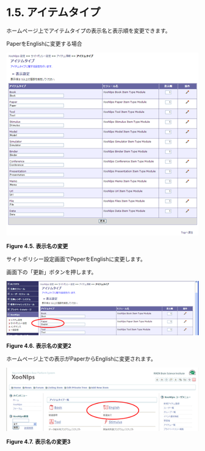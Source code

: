 # 1.5. アイテムタイプ

ホームページ上でアイテムタイプの表示名と表示順を変更できます。

PaperをEnglishに変更する場合

![&quot;Dispaly Setting&quot;](../../../.gitbook/assets/xoonips-policy5.png)

**Figure 4.5.**  **表示名の変更**

サイトポリシー設定画面でPeperをEnglishに変更します。

画面下の「更新」ボタンを押します。

![Display Setting 2](../../../.gitbook/assets/xoonips-policy6%20%281%29.png)

**Figure 4.6.**  **表示名の変更2**

 ホームページ上での表示がPaperからEnglishに変更されます。

![Display Setting - 3](../../../.gitbook/assets/xoonips-policy7%20%281%29.png)

**Figure 4.7.**  **表示名の変更3**

